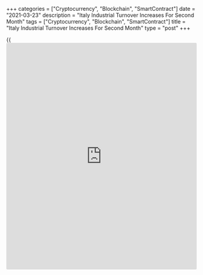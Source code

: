 +++
categories = ["Cryptocurrency", "Blockchain", "SmartContract"]
date = "2021-03-23"
description = "Italy Industrial Turnover Increases For Second Month"
tags = ["Cryptocurrency", "Blockchain", "SmartContract"]
title = "Italy Industrial Turnover Increases For Second Month"
type = "post"
+++

{{<iframe id="large-banner" src="https://www.bounty.group/#slide=20.0" width="100%" height="600" scrolling="no" style="border: 0px solid rgb(216, 221, 230); border-radius: 3px;">}}

Italy's industrial turnover increased for the second straight month in
January, data from the statistical office Istat showed on Tuesday.

Industrial turnover grew 2.5 percent monthly in January, following a 1.1
percent increase in December.

Among the main industrial groupings, energy accelerated 7.8 percent
monthly and intermediate goods grew 3.2 percent. Capital goods and
consumption goods increased 1.9 percent and 1.4 percent, respectively.

Turnover from the domestic market increased 1.2 percent and those from
the foreign market grew 5.0 percent in January.

Volume turnover rose 2.0 percent month-on-month in January and declined
0.3 percent from a year ago.

For comments and feedback [contact](https://www.playgroundfx.com/contact/): editorial@rtt[news](https://www.letsplayfx.com/blog/forex-news-website/).com

[Economic News][1]

 **What parts of the world are seeing the best (and worst) economic
performances lately? Click[here][2] to check out our [Econ Scorecard][2]
and find out! See up-to-the-moment [ranking](https://www.playgroundfx.com/blog/crypto-exchange-ranking/)s for the best and worst
performers in [GDP][3], [unemployment rate][4], [inflation][2] and much
more.**

   1. www.rtt[news](https://www.letsplayfx.com/blog/forex-news-website/).com/Content/EconomicNews.aspx
   2. www.rtt[news](https://www.letsplayfx.com/blog/forex-news-website/).com/economic-scorecard/world-rank/CPI/highest-performance.aspx
   3. www.rtt[news](https://www.letsplayfx.com/blog/forex-news-website/).com/economic-scorecard/world-rank/GDP/highest-performance.aspx
   4. www.rtt[news](https://www.letsplayfx.com/blog/forex-news-website/).com/economic-scorecard/world-rank/unemployment-rate/lowest-performance.aspx